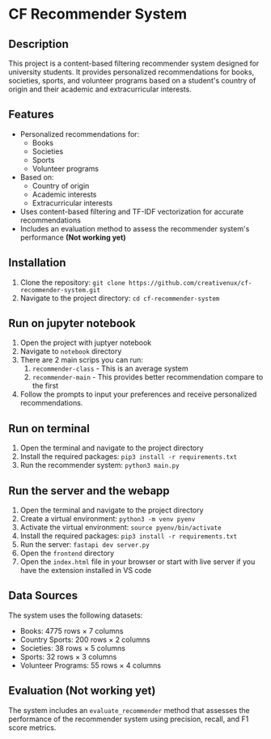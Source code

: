 # CF Recommender System

## Description
This project is a content-based filtering recommender system designed for university students. It provides personalized recommendations for books, societies, sports, and volunteer programs based on a student's country of origin and their academic and extracurricular interests.

## Features
- Personalized recommendations for:
  - Books
  - Societies
  - Sports
  - Volunteer programs
- Based on:
  - Country of origin
  - Academic interests
  - Extracurricular interests
- Uses content-based filtering and TF-IDF vectorization for accurate recommendations
- Includes an evaluation method to assess the recommender system's performance **(Not working yet)**

## Installation
1. Clone the repository: `git clone https://github.com/creativenux/cf-recommender-system.git`
2. Navigate to the project directory: `cd cf-recommender-system`

## Run on jupyter notebook
1. Open the project with juptyer notebook
2. Navigate to `notebook` directory
3. There are 2 main scrips you can run: 
   1. `recommender-class` - This is an average system
   2. `recommender-main` - This provides better recommendation compare to the first
4. Follow the prompts to input your preferences and receive personalized recommendations.

## Run on terminal
1. Open the terminal and navigate to the project directory
2. Install the required packages: `pip3 install -r requirements.txt` 
3. Run the recommender system: `python3 main.py`

## Run the server and the webapp
1. Open the terminal and navigate to the project directory
2. Create a virtual environment: `python3 -m venv pyenv`
3. Activate the virtual environment: `source pyenv/bin/activate`
4. Install the required packages: `pip3 install -r requirements.txt`
5. Run the server: `fastapi dev server.py`
6. Open the `frontend` directory
7. Open the `index.html` file in your browser or start with live server if you have the extension installed in VS code

## Data Sources
The system uses the following datasets:
- Books: 4775 rows × 7 columns
- Country Sports: 200 rows × 2 columns
- Societies: 38 rows × 5 columns
- Sports: 32 rows × 3 columns
- Volunteer Programs: 55 rows × 4 columns

## Evaluation (Not working yet)
The system includes an `evaluate_recommender` method that assesses the performance of the recommender system using precision, recall, and F1 score metrics.

